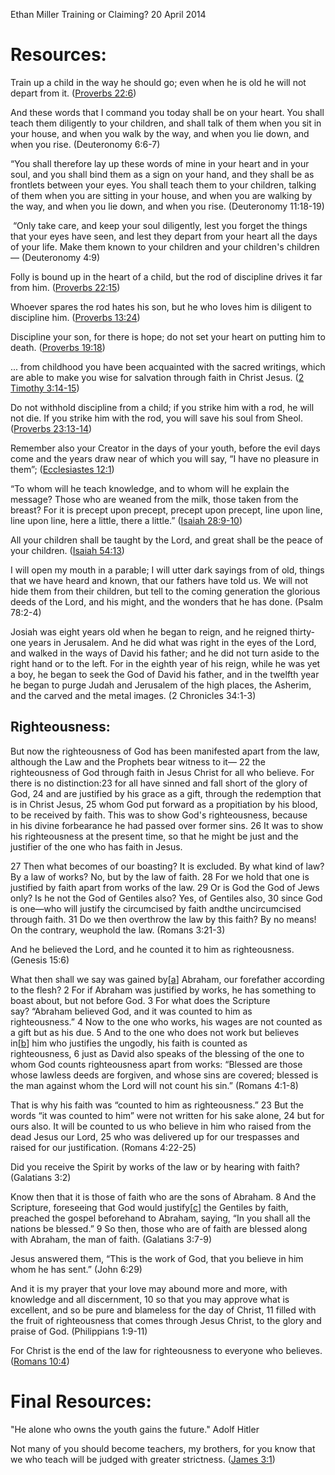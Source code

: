 Ethan Miller
Training or Claiming?
20 April 2014

# Resources:

Train up a child in the way he should go; even when he is old he will not depart from it. ([Proverbs 22:6](http://www.biblegateway.com/passage/?search=Proverbs+22%3A6&version=ESV))

And these words that I command you today shall be on your heart. You shall teach them diligently to your children, and shall talk of them when you sit in your house, and when you walk by the way, and when you lie down, and when you rise. (Deuteronomy 6:6-7)

“You shall therefore lay up these words of mine in your heart and in your soul, and you shall bind them as a sign on your hand, and they shall be as frontlets between your eyes. You shall teach them to your children, talking of them when you are sitting in your house, and when you are walking by the way, and when you lie down, and when you rise. (Deuteronomy 11:18-19)

 “Only take care, and keep your soul diligently, lest you forget the things that your eyes have seen, and lest they depart from your heart all the days of your life. Make them known to your children and your children's children— (Deuteronomy 4:9)

Folly is bound up in the heart of a child, but the rod of discipline drives it far from him. ([Proverbs 22:15](http://www.biblegateway.com/passage/?search=Proverbs+22%3A15&version=ESV))

Whoever spares the rod hates his son, but he who loves him is diligent to discipline him. ([Proverbs 13:24](http://www.biblegateway.com/passage/?search=Proverbs+13%3A24&version=ESV))

Discipline your son, for there is hope; do not set your heart on putting him to death. ([Proverbs 19:18](http://www.biblegateway.com/passage/?search=Proverbs+19%3A18&version=ESV))

... from childhood you have been acquainted with the sacred writings, which are able to make you wise for salvation through faith in Christ Jesus. ([2 Timothy 3:14-15](http://www.biblegateway.com/passage/?search=2+Timothy+3%3A14-15&version=ESV))

Do not withhold discipline from a child; if you strike him with a rod, he will not die. If you strike him with the rod, you will save his soul from Sheol. ([Proverbs 23:13-14](http://www.biblegateway.com/passage/?search=Proverbs+23%3A13-14&version=ESV))

Remember also your Creator in the days of your youth, before the evil days come and the years draw near of which you will say, “I have no pleasure in them”; ([Ecclesiastes 12:1](http://www.biblegateway.com/passage/?search=Ecclesiastes+12%3A1&version=ESV))

“To whom will he teach knowledge, and to whom will he explain the message? Those who are weaned from the milk, those taken from the breast? For it is precept upon precept, precept upon precept, line upon line, line upon line, here a little, there a little.” ([Isaiah 28:9-10](http://www.biblegateway.com/passage/?search=Isaiah+28%3A9-10&version=ESV))

All your children shall be taught by the Lord, and great shall be the peace of your children. ([Isaiah 54:13](http://www.biblegateway.com/passage/?search=Isaiah+54%3A13&version=ESV))

I will open my mouth in a parable; I will utter dark sayings from of old, things that we have heard and known, that our fathers have told us. We will not hide them from their children, but tell to the coming generation the glorious deeds of the Lord, and his might, and the wonders that he has done. (Psalm 78:2-4)

Josiah was eight years old when he began to reign, and he reigned thirty-one years in Jerusalem. And he did what was right in the eyes of the Lord, and walked in the ways of David his father; and he did not turn aside to the right hand or to the left. For in the eighth year of his reign, while he was yet a boy, he began to seek the God of David his father, and in the twelfth year he began to purge Judah and Jerusalem of the high places, the Asherim, and the carved and the metal images. (2 Chronicles 34:1-3)

## Righteousness:

But now the righteousness of God has been manifested apart from the law, although the Law and the Prophets bear witness to it— 22 the righteousness of God through faith in Jesus Christ for all who believe. For there is no distinction:23 for all have sinned and fall short of the glory of God, 24 and are justified by his grace as a gift, through the redemption that is in Christ Jesus, 25 whom God put forward as a propitiation by his blood, to be received by faith. This was to show God's righteousness, because in his divine forbearance he had passed over former sins. 26 It was to show his righteousness at the present time, so that he might be just and the justifier of the one who has faith in Jesus.

27 Then what becomes of our boasting? It is excluded. By what kind of law? By a law of works? No, but by the law of faith. 28 For we hold that one is justified by faith apart from works of the law. 29 Or is God the God of Jews only? Is he not the God of Gentiles also? Yes, of Gentiles also, 30 since God is one—who will justify the circumcised by faith andthe uncircumcised through faith. 31 Do we then overthrow the law by this faith? By no means! On the contrary, weuphold the law. (Romans 3:21-3)

And he believed the Lord, and he counted it to him as righteousness. (Genesis 15:6)

What then shall we say was gained by[[a](http://www.biblegateway.com/passage/?search=Romans+4&version=ESV#fen-ESV-28008a "See footnote a")] Abraham, our forefather according to the flesh? 2 For if Abraham was justified by works, he has something to boast about, but not before God. 3 For what does the Scripture say? “Abraham believed God, and it was counted to him as righteousness.” 4 Now to the one who works, his wages are not counted as a gift but as his due. 5 And to the one who does not work but believes in[[b](http://www.biblegateway.com/passage/?search=Romans+4&version=ESV#fen-ESV-28012b "See footnote b")] him who justifies the ungodly, his faith is counted as righteousness, 6 just as David also speaks of the blessing of the one to whom God counts righteousness apart from works: “Blessed are those whose lawless deeds are forgiven, and whose sins are covered; blessed is the man against whom the Lord will not count his sin.” (Romans 4:1-8)

That is why his faith was “counted to him as righteousness.” 23 But the words “it was counted to him” were not written for his sake alone, 24 but for ours also. It will be counted to us who believe in him who raised from the dead Jesus our Lord, 25 who was delivered up for our trespasses and raised for our justification. (Romans 4:22-25)

Did you receive the Spirit by works of the law or by hearing with faith? (Galatians 3:2)

Know then that it is those of faith who are the sons of Abraham. 8 And the Scripture, foreseeing that God would justify[[c](http://www.biblegateway.com/passage/?search=Galatians+3&version=ESV#fen-ESV-29094c "See footnote c")] the Gentiles by faith, preached the gospel beforehand to Abraham, saying, “In you shall all the nations be blessed.” 9 So then, those who are of faith are blessed along with Abraham, the man of faith. (Galatians 3:7-9)

Jesus answered them, “This is the work of God, that you believe in him whom he has sent.” (John 6:29)

And it is my prayer that your love may abound more and more, with knowledge and all discernment, 10 so that you may approve what is excellent, and so be pure and blameless for the day of Christ, 11 filled with the fruit of righteousness that comes through Jesus Christ, to the glory and praise of God. (Philippians 1:9-11)

For Christ is the end of the law for righteousness to everyone who believes. ([Romans 10:4](http://www.biblegateway.com/passage/?search=Romans+10%3A4&version=ESV))

# Final Resources:

"He alone who owns the youth gains the future." Adolf Hitler

Not many of you should become teachers, my brothers, for you know that we who teach will be judged with greater strictness. ([James 3:1](http://www.biblegateway.com/passage/?search=James+3%3A1&version=ESV))